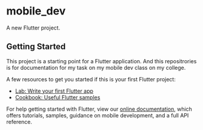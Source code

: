 # mobile_dev

A new Flutter project.

## Getting Started

This project is a starting point for a Flutter application.
And this repositrories is for documentation for my task on my mobile dev class on my college.

A few resources to get you started if this is your first Flutter project:

- [Lab: Write your first Flutter app](https://flutter.dev/docs/get-started/codelab)
- [Cookbook: Useful Flutter samples](https://flutter.dev/docs/cookbook)

For help getting started with Flutter, view our
[online documentation](https://flutter.dev/docs), which offers tutorials,
samples, guidance on mobile development, and a full API reference.
